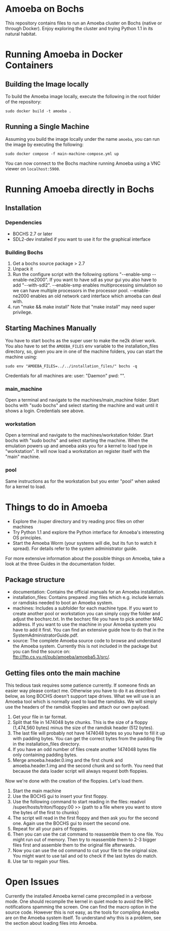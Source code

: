 # Amoeba on Bochs

This repository contains files to run an Amoeba cluster on Bochs (native or through Docker).
Enjoy exploring the cluster and trying Python 1.1 in its natural habitat. 

# Running Amoeba in Docker Containers

## Building the Image locally

To build the Amoeba image locally, execute the following in the root folder of the repository:

`sudo docker build -t amoeba .`

## Running a Single Machine

Assuming you build the image locally under the name `amoeba`, you can run the image by executing the following:

`sudo docker compose -f main-machine-compose.yml up`

You can now connect to the Bochs machine running Amoeba using a VNC viewer on `localhost:5900`.

# Running Amoeba directly in Bochs

## Installation

### Dependencies
* BOCHS 2.7 or later
* SDL2-dev installed if you want to use it for the graphical interface

### Building Bochs
1. Get a bochs source package > 2.7
2. Unpack it
3. Run the configure script with the following options "--enable-smp --enable-ne2000". If you want to have sdl as your gui you also have to add "--with-sdl2". --enable-smp enables multiprocessing simulation so we can have multiple processors in the processor pool. --enable-ne2000 enables an old network card interface which amoeba can deal with.
4. run "make && make install" Note that "make install" may need super privilege.

## Starting Machines Manually
You have to start bochs as the super user to make the ne2k driver work. You also have to set the `AMOEBA_FILES` env variable to the installation_files directory, so, given you are in one of the machine folders, you can start the machine using:

```
sudo env "AMOEBA_FILES=../../installation_files/" bochs -q
```

Credentials for all machines are: user: "Daemon" pwd: "".

### main_machine
Open a terminal and navigate to the machines/main_machine folder. Start bochs with "sudo bochs" and select starting the machine and wait until it shows a login. Credentials see above.

### workstation
Open a terminal and navigate to the machines/workstation folder. Start bochs with "sudo bochs" and select starting the machine. When the emulation powers up and amoeba asks you for a kernel to load type in "workstation". It will now load a workstation an register itself with the "main" machine.

### pool
Same instructions as for the workstation but you enter "pool" when asked for a kernel to load.

# Things to do in Amoeba

* Explore the /super directory and try reading proc files on other machines
* Try Python 1.1 and explore the Python interface for Amoeba's interesting OS principles.
* Start the Amoeba Worm (your systems will die, but its fun to watch it spread). For details refer to the system administrator guide.

For more extensive information about the possible things on Amoeba, take a look at the three Guides in the documentation folder.

## Package structure

* documentation: Contains the official manuals for an Amoeba installation.
* installation_files: Contains prepared .img files which e.g. include kernals or ramdisks needed to boot an Amoeba system.
* machines: Includes a subfolder for each machine type. If you want to create another pool or workstation you can simply copy the folder and adjust the bochsrc.txt. In the bochsrc file you have to pick another MAC address. If you want to use the machine in your Amoeba system you have to add it first. You can find an extensive guide how to do that in the SystemAdministratorGuide.pdf.
* source: The complete Amoeba source code to browse and understand the Amoeba system. Currently this is not included in the package but you can find the source on: ftp://ftp.cs.vu.nl/pub/amoeba/amoeba5.3/src/.

## Getting files onto the main machine

This tedious task requires some patience currently. If someone finds an easier way please contact me. Otherwise you have to do it as described below, as long BOCHS doesn't support tape drives.
What we will use is an Amoeba tool which is normally used to load the ramdisks. We will simply use the headers of the ramdisk floppies and attach our own payload.

1. Get your file in tar format.
2. Split that file in 1474048 byte chunks. This is the size of a floppy (1,474,560 bytes) minus the size of the ramdisk header (512 bytes).
3. The last file will probably not have 1474048 bytes so you have to fill it up with padding bytes. You can get the correct bytes from the padding file in the installation_files directory.
4. If you have an odd number of files create another 1474048 bytes file only containing padding bytes.
5. Merge amoeba.header.0.img and the first chunk and amoeba.header.1.img and the second chunk and so forth. You need that because the data loader script will always request both floppies.

Now we're done with the creation of the floppies. Let's load them.

1. Start the main machine
2. Use the BOCHS gui to insert your first floppy.
3. Use the following command to start reading in the files: readvol /super/hosts/triton/floppy:00 >> {path to a file where you want to store the bytes of the first to chunks}
4. The script will read in the first floppy and then ask you for the second one. Again use the BOCHS gui to insert the second one.
5. Repeat for all your pairs of floppies.
6. Then you can use the cat command to reassemble them to one file. You might run out of memory. Then try to reassemble them to 2-3 bigger files first and assemble them to the original file afterwards.
7. Now you can use the od command to cut your file to the original size. You might want to use tail and od to check if the last bytes do match.
8. Use tar to regain your files.

# Open Issues
Currently the installed Amoeba kernel came precompiled in a verbose mode. One should recompile the kernel in quiet mode to avoid the RPC notifications spamming the screen. One can find the macro option in the source code. However this is not easy, as the tools for compiling Amoeba are on the Amoeba system itself. To understand why this is a problem, see the section about loading files into Amoeba.
